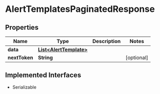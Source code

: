 

# AlertTemplatesPaginatedResponse


## Properties

| Name | Type | Description | Notes |
|------------ | ------------- | ------------- | -------------|
|**data** | [**List&lt;AlertTemplate&gt;**](AlertTemplate.md) |  |  |
|**nextToken** | **String** |  |  [optional] |


## Implemented Interfaces

* Serializable


